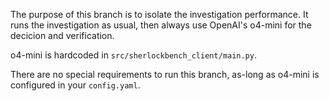 The purpose of this branch is to isolate the investigation performance. It runs
the investigation as usual, then always use OpenAI's o4-mini for the decicion
and verification.

o4-mini is hardcoded in `src/sherlockbench_client/main.py`.

There are no special requirements to run this branch, as-long as o4-mini is
configured in your `config.yaml`.
